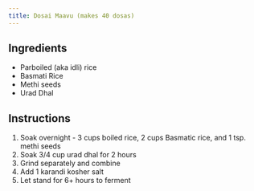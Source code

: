 ```yaml
---
title: Dosai Maavu (makes 40 dosas)
---
```


## Ingredients
- Parboiled (aka idli) rice
- Basmati Rice
- Methi seeds
- Urad Dhal

## Instructions

1. Soak overnight - 3 cups boiled rice, 2 cups Basmatic rice, and 1 tsp. methi seeds
1. Soak 3/4 cup urad dhal for 2 hours
1. Grind separately and combine
1. Add 1 karandi kosher salt
1. Let stand for 6+ hours to ferment
